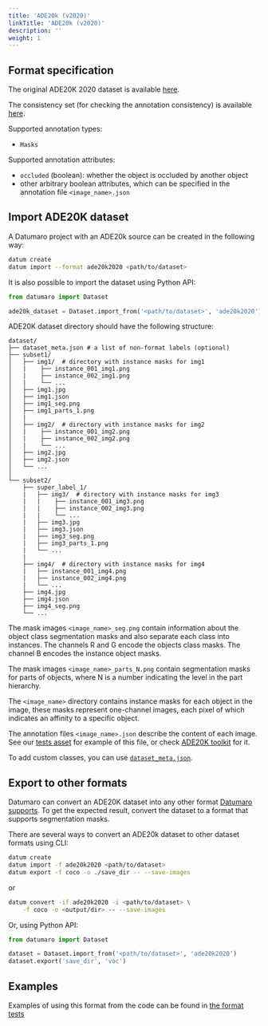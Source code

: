 ```yaml
---
title: 'ADE20k (v2020)'
linkTitle: 'ADE20k (v2020)'
description: ''
weight: 1
---
```


## Format specification

The original ADE20K 2020 dataset is available
[here](https://groups.csail.mit.edu/vision/datasets/ADE20K/).

The consistency set (for checking the annotation consistency)
is available [here](https://groups.csail.mit.edu/vision/datasets/ADE20K/ADE20K_2017_05_30_consistency.zip).

Supported annotation types:
- `Masks`

Supported annotation attributes:
- `occluded` (boolean): whether the object is occluded by another object
- other arbitrary boolean attributes, which can be specified
  in the annotation file `<image_name>.json`

## Import ADE20K dataset

A Datumaro project with an ADE20k source can be created in the following way:

```bash
datum create
datum import --format ade20k2020 <path/to/dataset>
```

It is also possible to import the dataset using Python API:

```python
from datumaro import Dataset

ade20k_dataset = Dataset.import_from('<path/to/dataset>', 'ade20k2020')
```

ADE20K dataset directory should have the following structure:

<!--lint disable fenced-code-flag-->
```
dataset/
├── dataset_meta.json # a list of non-format labels (optional)
├── subset1/
│   ├── img1/  # directory with instance masks for img1
│   |    ├── instance_001_img1.png
│   |    ├── instance_002_img1.png
│   |    └── ...
│   ├── img1.jpg
│   ├── img1.json
│   ├── img1_seg.png
│   ├── img1_parts_1.png
│   |
│   ├── img2/  # directory with instance masks for img2
│   |    ├── instance_001_img2.png
│   |    ├── instance_002_img2.png
│   |    └── ...
│   ├── img2.jpg
│   ├── img2.json
│   └── ...
│
└── subset2/
    ├── super_label_1/
    |   ├── img3/  # directory with instance masks for img3
    |   |    ├── instance_001_img3.png
    |   |    ├── instance_002_img3.png
    |   |    └── ...
    |   ├── img3.jpg
    |   ├── img3.json
    |   ├── img3_seg.png
    |   ├── img3_parts_1.png
    |   └── ...
    |
    ├── img4/  # directory with instance masks for img4
    |   ├── instance_001_img4.png
    |   ├── instance_002_img4.png
    |   └── ...
    ├── img4.jpg
    ├── img4.json
    ├── img4_seg.png
    └── ...
```

The mask images `<image_name>_seg.png` contain information about the object
class segmentation masks and also separate each class into instances.
The channels R and G encode the objects class masks.
The channel B encodes the instance object masks.

The mask images `<image_name>_parts_N.png` contain segmentation masks for
parts of objects, where N is a number indicating the level in the part
hierarchy.

The `<image_name>` directory contains instance masks for each
object in the image, these masks represent one-channel images,
each pixel of which indicates an affinity to a specific object.

The annotation files `<image_name>.json` describe the content of each image.
See our [tests asset](https://github.com/openvinotoolkit/datumaro/tree/develop/tests/assets/ade20k2020_dataset)
for example of this file,
or check [ADE20K toolkit](https://github.com/CSAILVision/ADE20K) for it.

To add custom classes, you can use [`dataset_meta.json`](/docs/user-manual/supported_formats/#dataset-meta-file).

## Export to other formats

Datumaro can convert an ADE20K dataset into any other format [Datumaro supports](/docs/user-manual/supported_formats/).
To get the expected result, convert the dataset to a format
that supports segmentation masks.

There are several ways to convert an ADE20k dataset to other dataset
formats using CLI:

```bash
datum create
datum import -f ade20k2020 <path/to/dataset>
datum export -f coco -o ./save_dir -- --save-images
```
or
``` bash
datum convert -if ade20k2020 -i <path/to/dataset> \
    -f coco -o <output/dir> -- --save-images
```

Or, using Python API:

```python
from datumaro import Dataset

dataset = Dataset.import_from('<path/to/dataset>', 'ade20k2020')
dataset.export('save_dir', 'voc')
```

## Examples

Examples of using this format from the code can be found in
[the format tests](https://github.com/openvinotoolkit/datumaro/blob/develop/tests/test_ade20k2020_format.py)
